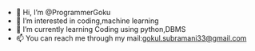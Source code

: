 - 👋 Hi, I’m @ProgrammerGoku
- 👀 I’m interested in coding,machine learning
- 🌱 I’m currently learning Coding using python,DBMS
- 📫 You can reach me through my mail:gokul.subramani33@gmail.com
